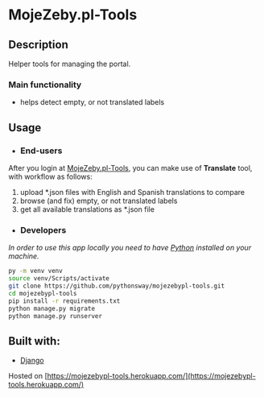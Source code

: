 # MojeZeby.pl-Tools

## Description
Helper tools for managing the portal.

### Main functionality
- helps detect empty, or not translated labels

## Usage 
- ### End-users
After you login at [MojeZeby.pl-Tools](https://mojezebypl-tools.herokuapp.com/), you can make use of **Translate** tool, with workflow as follows:
1. upload *.json files with English and Spanish translations to compare
1. browse (and fix) empty, or not translated labels
1. get all available translations as *.json file

- ### Developers
_In order to use this app locally you need to have [Python](https://www.python.org/downloads/) installed on your machine._

```sh
py -m venv venv
source venv/Scripts/activate
git clone https://github.com/pythonsway/mojezebypl-tools.git
cd mojezebypl-tools
pip install -r requirements.txt
python manage.py migrate
python manage.py runserver
```

## Built with:
* [Django](https://www.djangoproject.com/)


Hosted on [https://mojezebypl-tools.herokuapp.com/](https://mojezebypl-tools.herokuapp.com/)